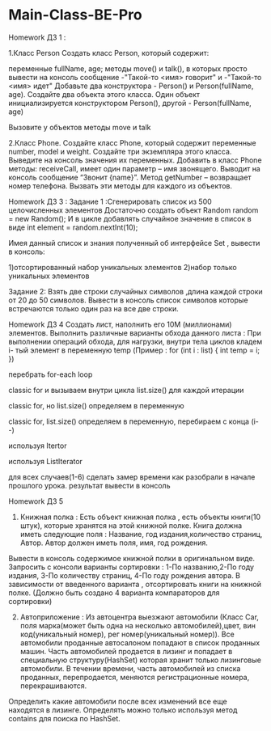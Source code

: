 # Main-Сlass-BE-Pro
Homework
ДЗ 1 :


1.Класс Person
Создать класс Person, который содержит:


переменные fullName, age;
методы move() и talk(), в которых просто вывести на консоль сообщение -"Такой-то <имя> говорит" 
и -"Такой-то <имя> идет" 
Добавьте два конструктора  - Person() и Person(fullName, age).
Создайте два объекта этого класса. Один объект инициализируется конструктором Person(), другой - Person(fullName, age)


Вызовите у объектов методы move и talk


2.Класс Phone.
Создайте класс Phone, который содержит переменные number, model и weight.
Создайте три экземпляра этого класса. 
Выведите на консоль значения их переменных. 
Добавить в класс Phone методы: receiveCall, имеет один параметр – имя звонящего. 
Выводит на консоль сообщение “Звонит {name}”. Метод getNumber – возвращает номер телефона. 
Вызвать эти методы для каждого из объектов.


Homework ДЗ 3 :
 Задание 1 :Сгенерировать список из 500 целочисленных элементов
Достаточно создать объект Random random = new Random();
И в цикле добавлять случайное значение в список в виде int element = random.nextInt(10);

Имея данный список и знания полученный об интерфейсе Set ,
вывести в консоль:


1)отсортированный набор уникальных элементов
2)набор только уникальных элементов


Задание 2:
Взять две строки случайных символов ,длина каждой строки от 20 до 50 символов.
Вывести в консоль список символов которые встречаются только один раз на все две строки.

Homework ДЗ 4 
Создать лист, наполнить его 10М (миллионами) элементов.
Выполнить различные варианты обхода данного листа :
При выполнении операций обхода, для нагрузки, внутри тела циклов
кладем i- тый элемент в переменную temp
(Пример :
 for (int i : list) {
     int temp = i;
        })


перебрать for-each loop

classic for и вызываем внутри цикла list.size() для каждой итерации

classic for, но list.size() определяем в переменную

classic for, list.size() определяем в переменную, перебираем с конца (i--)

используя Itertor

используя ListIterator


для всех случаев(1-6) сделать замер времени как разобрали в начале прошлого урока.
результат вывести в консоль

Homework ДЗ 5 
 1) Книжная полка :
Есть объект книжная полка , есть объекты книги(10 штук), которые хранятся на этой книжной полке.
Книга должна иметь следующие поля : Название, год издания,количество страниц, Автор.
Автор должен иметь поля, имя, год рождения.

Вывести в консоль содержимое книжной полки в оригинальном виде.
Запросить с консоли варианты сортировки :
    1-По названию,2-По году издания, 3-По количеству страниц, 4-По году рождения автора.
В зависимости от введенного варианта , отсортировать книги на книжной полке.
(Должно быть создано 4 варианта компараторов для сортировки)


2) Автоприложение :
Из автоцентра выезжают автомобили (Класс Car, поля марка(может быть одна на несколько автомобилей),цвет, вин код(уникальный номер), рег номер(уникальный номер)).
Все автомобили проданные автосалоном попадают в список проданных машин.
Часть автомобилей продается в лизинг и попадает в специальную структуру(HashSet) которая хранит только лизинговые автомобили.
В течении времени, часть автомобилей из списка проданных, перепродается, меняются регистрационные номера, перекрашиваются.


Определить какие автомобили после всех изменений все еще находятся в лизинге.
Определять можно только используя метод contains для поиска по HashSet.



